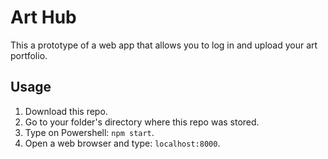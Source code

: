 # Art Hub

This a prototype of a web app that allows you to log in and upload your art portfolio. <br />

## Usage

1. Download this repo. <br />
2. Go to your folder's directory where this repo was stored. <br />
3. Type on Powershell: `npm start`. <br />
4. Open a web browser and type: `localhost:8000`. <br />
